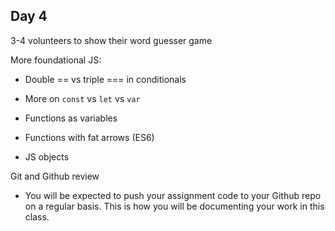 ## Day 4

3-4 volunteers to show their word guesser game

More foundational JS:
* Double == vs triple === in conditionals

* More on ```const``` vs ```let``` vs ```var```

* Functions as variables

* Functions with fat arrows (ES6)

* JS objects

Git and Github review

* You will be expected to push your assignment code to your Github repo on a regular basis. This is how you will be documenting your work in this class.

